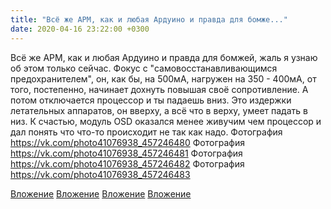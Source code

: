 ```yaml
---
title: "Всё же APM, как и любая Ардуино и правда для бомже..."
date: 2020-04-16 23:22:00 +0300
---
```


Всё же APM, как и любая Ардуино и правда для бомжей, жаль я узнаю об этом только сейчас. Фокус с "самовосстанавливающимся предохранителем", он, как бы, на 500мА, нагружен на 350 - 400мА, от того, постепенно, начинает дохнуть повышая своё сопротивление. А потом отключается процессор и ты падаешь вниз. Это издержки летательных аппаратов, он вверху, а всё что в верху, умеет падать в низ. К счастью, модуль OSD оказался менее живучим чем процессор и дал понять что что-то происходит не так как надо.
Фотография
https://vk.com/photo41076938_457246480
Фотография
https://vk.com/photo41076938_457246481
Фотография
https://vk.com/photo41076938_457246482
Фотография
https://vk.com/photo41076938_457246483

[Вложение](https://vk.com/photo41076938_457246480)
[Вложение](https://vk.com/photo41076938_457246481)
[Вложение](https://vk.com/photo41076938_457246482)
[Вложение](https://vk.com/photo41076938_457246483)
